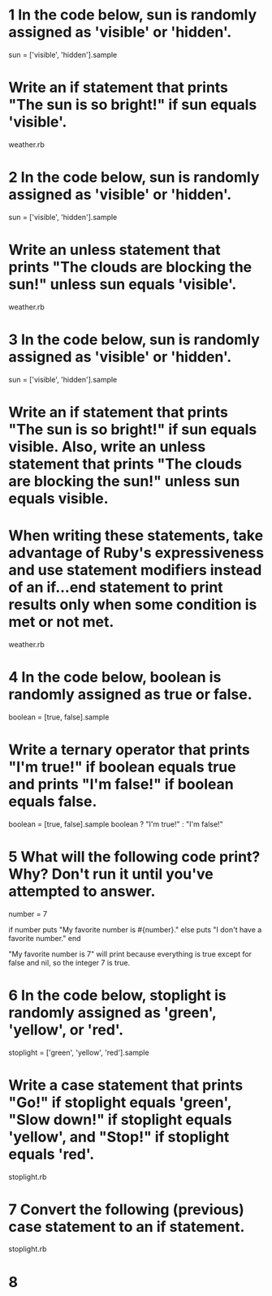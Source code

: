 # 1 In the code below, sun is randomly assigned as 'visible' or 'hidden'.

sun = ['visible', 'hidden'].sample
# Write an if statement that prints "The sun is so bright!" if sun equals 'visible'.

weather.rb

# 2 In the code below, sun is randomly assigned as 'visible' or 'hidden'.

sun = ['visible', 'hidden'].sample
# Write an unless statement that prints "The clouds are blocking the sun!" unless sun equals 'visible'.

weather.rb

# 3 In the code below, sun is randomly assigned as 'visible' or 'hidden'.

sun = ['visible', 'hidden'].sample
# Write an if statement that prints "The sun is so bright!" if sun equals visible. Also, write an unless statement that prints "The clouds are blocking the sun!" unless sun equals visible.

# When writing these statements, take advantage of Ruby's expressiveness and use statement modifiers instead of an if...end statement to print results only when some condition is met or not met.

weather.rb

# 4 In the code below, boolean is randomly assigned as true or false.

boolean = [true, false].sample
# Write a ternary operator that prints "I'm true!" if boolean equals true and prints "I'm false!" if boolean equals false.
boolean = [true, false].sample
boolean ? "I'm true!" : "I'm false!"

# 5 What will the following code print? Why? Don't run it until you've attempted to answer.

number = 7

if number
  puts "My favorite number is #{number}."
else
  puts "I don't have a favorite number."
end

"My favorite number is 7" will print because everything is true except for false and nil, so the integer 7 is true.

# 6 In the code below, stoplight is randomly assigned as 'green', 'yellow', or 'red'.

stoplight = ['green', 'yellow', 'red'].sample
# Write a case statement that prints "Go!" if stoplight equals 'green', "Slow down!" if stoplight equals 'yellow', and "Stop!" if stoplight equals 'red'.

stoplight.rb

# 7 Convert the following (previous) case statement to an if statement.

stoplight.rb

# 8